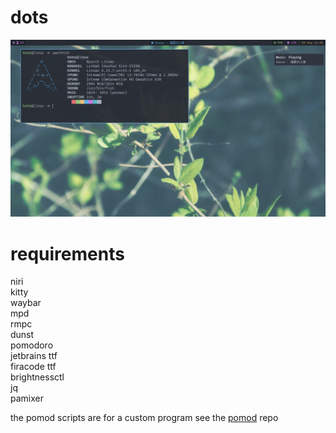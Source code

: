 # dots
[![Screenshot](rice.png)](https://www.youtube.com/watch?v=v-sMgHZa3XM)

# requirements
niri  
kitty  
waybar  
mpd  
rmpc  
dunst  
pomodoro  
jetbrains ttf  
firacode ttf  
brightnessctl  
jq  
pamixer  

the pomod scripts are for a custom program see the [pomod](https://github.com/sahasphogat/pomod) repo
